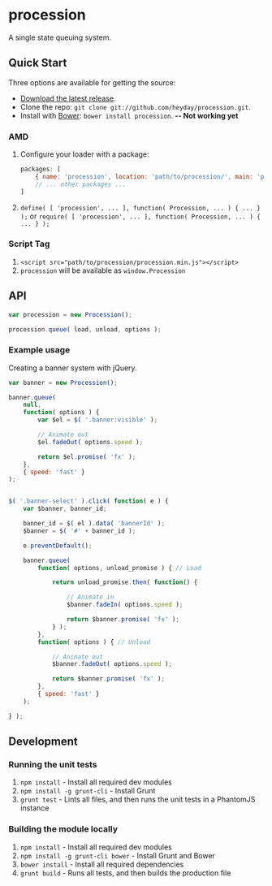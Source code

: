 # procession

A single state queuing system.


## Quick Start

Three options are available for getting the source:

* [Download the latest release](https://github.com/heyday/procession/zipball/master).
* Clone the repo: `git clone git://github.com/heyday/procession.git`.
* Install with [Bower](http://twitter.github.com/bower): `bower install procession`. **-- Not working yet**

### AMD

1. Configure your loader with a package:

	```javascript
	packages: [
		{ name: 'procession', location: 'path/to/procession/', main: 'procession' },
		// ... other packages ...
	]
	```

1. `define( [ 'procession', ... ], function( Procession, ... ) { ... } );` or `require( [ 'procession', ... ], function( Procession, ... ) { ... } );`

### Script Tag

1. `<script src="path/to/procession/procession.min.js"></script>`
1. `procession` will be available as `window.Procession`


## API

```javascript
var procession = new Procession();

procession.queue( load, unload, options );
```

### Example usage
Creating a banner system with jQuery.

```javascript
var banner = new Procession();

banner.queue(
	null,
	function( options ) {
		var $el = $( '.banner:visible' );

		// Animate out
		$el.fadeOut( options.speed );

		return $el.promise( 'fx' );
	},
	{ speed: 'fast' }
);


$( '.banner-select' ).click( function( e ) {
	var $banner, banner_id;

	banner_id = $( el ).data( 'bannerId' );
	$banner = $( '#' + banner_id );

	e.preventDefault();

	banner.queue(
		function( options, unload_promise ) { // Load

			return unload_promise.then( function() {

				// Animate in
				$banner.fadeIn( options.speed );

				return $banner.promise( 'fx' );
			} );
		},
		function( options ) { // Unload

			// Animate out
			$banner.fadeOut( options.speed );

			return $banner.promise( 'fx' );
		},
		{ speed: 'fast' }
	);

} );
```

## Development

### Running the unit tests

1. `npm install` - Install all required dev modules
1. `npm install -g grunt-cli` - Install Grunt
1. `grunt test` - Lints all files, and then runs the unit tests in a PhantomJS instance

### Building the module locally

1. `npm install` - Install all required dev modules
1. `npm install -g grunt-cli bower` - Install Grunt and Bower
1. `bower install` - Install all required dependencies
1. `grunt build` - Runs all tests, and then builds the production file
